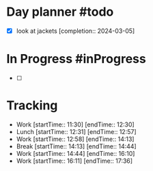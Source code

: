 # Day planner #todo 
- [x] look at jackets  [completion:: 2024-03-05]

# In Progress #inProgress 
- [ ] 

# Tracking
- Work [startTime:: 11:30] [endTime:: 12:30]
- Lunch  [startTime:: 12:31] [endTime:: 12:57]
- Work [startTime:: 12:58] [endTime:: 14:13]
- Break  [startTime:: 14:13] [endTime:: 14:44]
- Work [startTime:: 14:44] [endTime:: 16:10]
- Work [startTime:: 16:11] [endTime:: 17:36]